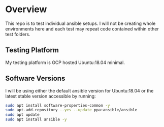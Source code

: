 # Overview
This repo is to test individual ansible setups. I will not be creating whole environments here and each test may repeat code contained within other test folders.

## Testing Platform
My testing platform is GCP hosted Ubuntu:18.04 minimal.

## Software Versions
I will be using either the default ansible version for Ubuntu:18.04 or the latest stable version accessible by running:

```bash
sudo apt install software-properties-common -y
sudo apt-add-repository --yes --update ppa:ansible/ansible
sudo apt update
sudo apt install ansible -y
```
